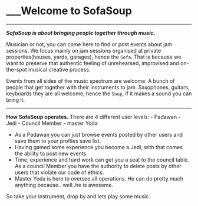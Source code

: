 # ___Welcome to SofaSoup
____________________________________________________________________
***SofaSoup is about bringing people together through music.***

Musician or not, you can come here to find or post events about jam sessions.
We focus mainly on jam sessions organised at private properties(houses, yards, garages), 
hence the `Sofa`. That is because we want to preserve that authentic feeling of
unrehearsed, improvised and on-the-spot musical creative process.

Events from all sides of the music spectrum are welcome. A bunch of people that get together 
with their instruments to jam. Saxophones, guitars, keyboards they are all welcome, hence the 
`Soup`, if it makes a sound you can bring it.

____________________________________________________________________
**How SofaSoup operates.**
	There are 4 different user levels:
		- Padawan
		- Jedi
		- Council Member
		- master Yoda

* As a Padawan you can just browse events posted by other users and save them to your 
profiles save list.
* Having gained some experience you become a Jedi, with that comes the ability to post 
new events.
* Time, experience and hard work can get you a seat to the council table. As a council 
Member you have the authority to delete posts by other users that violate our 
code of ethics.
* Master Yoda is here to oversee all operations. He can do pretty much anything because..
well..he is awesome.


So take your instrument, drop by and lets play some music.
